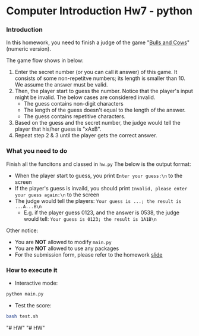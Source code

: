 # Computer Introduction Hw7 - python 

### Introduction

In this homework, you need to finish a judge of the game "[Bulls and Cows](https://en.wikipedia.org/wiki/Bulls_and_Cows)" (numeric version).

The game flow shows in below:

1. Enter the secret number (or you can call it answer) of this game. It consists of some non-repetitve numbers; its length is smaller than 10. We assume the answer must be valid.
2. Then, the player start to guess the number. Notice that the player's input might be invalid. The below cases are considered invalid.
   - The guess contains non-digit characters
   - The length of the guess doesn't equal to the length of the answer.
   - The guess contains repetitive characters.
3. Based on the guess and the secret number, the judge would tell the player that his/her guess is "xAxB".
4. Repeat step 2 & 3 until the player gets the correct answer.

### What you need to do

Finish all the funcitons and classed in `hw.py`
The below is the output format:

- When the player start to guess, you print `Enter your guess:\n` to the screen
- If the player's guess is invaild, you should print `Invalid, please enter your guess again:\n` to the screen
- The judge would tell the players: `Your guess is ...; the result is ...A...B\n`
  - E.g. if the player guess 0123, and the answer is 0538, the judge would tell:
    `Your guess is 0123; the result is 1A1B\n`

Other notice:

- You are **NOT** allowed to modify `main.py`
- You are **NOT** allowed to use any packages
- For the submission form, please refer to the homework [slide](https://docs.google.com/presentation/d/1KP3hLg8JemKJfMik8PmadV5bgj4essCBcq9GetbqK7A/edit?usp=sharing)

### How to execute it

- Interactive mode:

```python
python main.py
```

- Test the score:

```bash
bash test.sh
```
"# HW" 
"# HW" 
